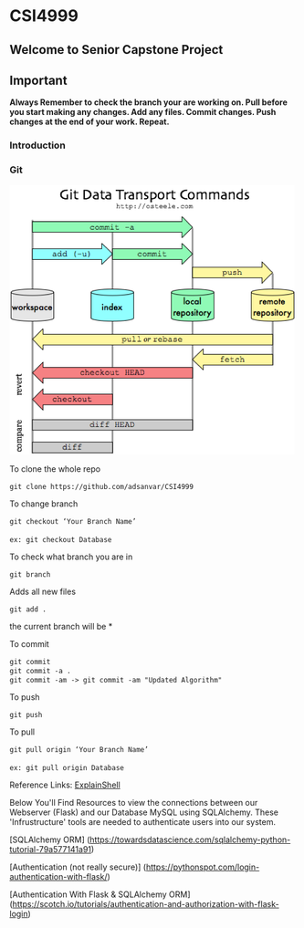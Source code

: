 # CSI4999

## Welcome to Senior Capstone Project

## **Important** 

**Always Remember to check the branch your are working on. Pull before you start making any changes. Add any files. Commit changes. Push changes at the end of your work. Repeat.**

### Introduction

### Git

<img src='git.png'>

To clone the whole repo

```
git clone https://github.com/adsanvar/CSI4999
```

To change branch

```
git checkout ‘Your Branch Name’

ex: git checkout Database
```

To check what branch you are in

```
git branch
```

Adds all new files

```
git add .
```

the current branch will be *

To commit

```
git commit
git commit -a .
git commit -am -> git commit -am "Updated Algorithm"
```

To push

```
git push
```

To pull

```
git pull origin ‘Your Branch Name’

ex: git pull origin Database
```

Reference Links:
[ExplainShell]( https://explainshell.com/explain?cmd=git+commit+-am)

Below You'll Find Resources to view the connections between our Webserver (Flask) and our Database MySQL using SQLAlchemy. These 'Infrustructure' tools are needed to authenticate users into our system.

[SQLAlchemy ORM] (https://towardsdatascience.com/sqlalchemy-python-tutorial-79a577141a91)

[Authentication (not really secure)] (https://pythonspot.com/login-authentication-with-flask/)

[Authentication With Flask & SQLAlchemy ORM] (https://scotch.io/tutorials/authentication-and-authorization-with-flask-login)


